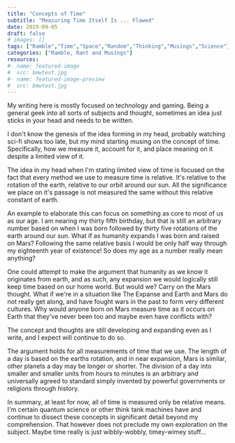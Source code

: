 ```yaml
---
title: "Concepts of Time"
subtitle: "Measuring Time Itself Is ... Flawed"
date: 2019-09-05
draft: false
# images: []
tags: ["Ramble","Time","Space","Random","Thinking","Musings","Science"]
categories: ["Ramble, Rant and Musings"]
resources:
#- name: featured-image
#  src: bmwtest.jpg
#- name: featured-image-preview
#  src: bmwtest.jpg
---
```


My writing here is mostly focused on technology and gaming. Being a general geek into all sorts of subjects and thought, sometimes an idea just sticks in your head and needs to be written.

I don't know the genesis of the idea forming in my head, probably watching sci-fi shows too late, but my mind starting musing on the concept of time. Specifically, how we measure it, account for it, and place meaning on it despite a limited view of it.

The idea in my head when I'm stating limited view of time is focused on the fact that every method we use to measure time is relative. It's relative to the rotation of the earth, relative to our orbit around our sun. All the significance we place on it's passage is not measured the same without this relative constant of earth.

An example to elaborate this can focus on something as core to most of us as our age. I am nearing my thirty fifth birthday, but that is still an arbitrary number based on when I was born followed by thirty five rotations of the earth around our sun. What if as humanity expands I was born and raised on Mars? Following the same relative basis I would be only half way through my eighteenth year of existence! So does my age as a number really mean anything?

One could attempt to make the argument that humanity as we know it originates from earth, and as such, any expansion we would logically still keep time based on our home world. But would we? Carry on the Mars thought. What if we're in a situation like The Expanse and Earth and Mars do not really get along, and have fought wars in the past to form very different cultures. Why would anyone born on Mars measure time as it occurs on Earth that they've never been too and maybe even have conflicts with?

The concept and thoughts are still developing and expanding even as I write, and I expect will continue to do so.

The argument holds for all measurements of time that we use. The length of a day is based on the earths rotation, and in near expansion, Mars is similar, other planets a day may be longer or shorter. The division of a day into smaller and smaller units from hours to minutes is an arbitrary and universally agreed to standard simply invented by powerful governments or religions through history.

In summary, at least for now, all of time is measured only be relative means. I'm certain quantum science or other think tank machines have and continue to dissect these concepts in significant detail beyond my comprehension. That however does not preclude my own exploration on the subject. Maybe time really is just wibbly-wobbly, timey-wimey stuff...